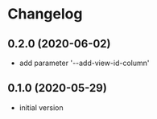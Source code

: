 # Changelog

## 0.2.0 (2020-06-02)

- add parameter '--add-view-id-column'

## 0.1.0 (2020-05-29)

- initial version
